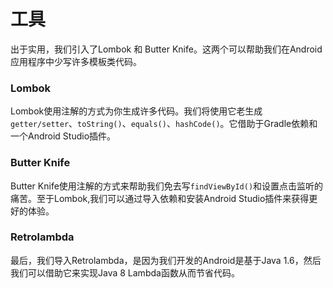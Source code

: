 # 工具

出于实用，我们引入了Lombok 和 Butter Knife。这两个可以帮助我们在Android应用程序中少写许多模板类代码。

### Lombok

Lombok使用注解的方式为你生成许多代码。我们将使用它老生成`getter/setter`、`toString()`、`equals()`、`hashCode()`。它借助于Gradle依赖和一个Android Studio插件。

### Butter Knife

Butter Knife使用注解的方式来帮助我们免去写`findViewById()`和设置点击监听的痛苦。至于Lombok,我们可以通过导入依赖和安装Android Studio插件来获得更好的体验。

### Retrolambda

最后，我们导入Retrolambda，是因为我们开发的Android是基于Java 1.6，然后我们可以借助它来实现Java 8 Lambda函数从而节省代码。